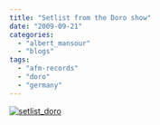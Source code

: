 ```yaml
---
title: "Setlist from the Doro show"
date: "2009-09-21"
categories: 
  - "albert_mansour"
  - "blogs"
tags: 
  - "afm-records"
  - "doro"
  - "germany"
---
```


[![setlist_doro](http://www.hellbound.ca/wp-content/uploads/2009/09/setlist_doro-234x300.jpg "setlist_doro")](http://www.hellbound.ca/wp-content/uploads/2009/09/setlist_doro.jpg)
